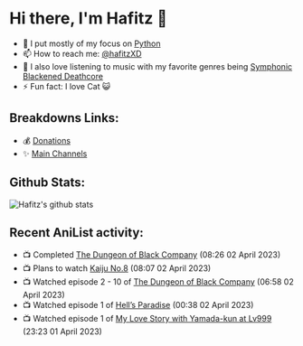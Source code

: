 # Hi there, I'm Hafitz 👋
- 🐍 I put mostly of my focus on [Python](https://python.org)
- 📫 How to reach me: [@hafitzXD](https://t.me/hafitzXD)
- 🎵 I also love listening to music with my favorite genres being [Symphonic Blackened Deathcore](https://youtu.be/qyYmS_iBcy4)
- ⚡ Fun fact: I love Cat 😺

## Breakdowns Links:
- 💰 [Donations](https://t.me/TheBreakdowns/2)
- ✨ [Main Channels](https://t.me/TheBreakdowns)

## Github Stats:
![Hafitz's github stats](https://github-readme-stats.vercel.app/api?username=breakdowns&show_icons=true&count_private=true&bg_color=00000000&text_color=777)

## Recent AniList activity:
<!-- ANILIST_ACTIVITY:start -->

-   📺 Completed [The Dungeon of Black Company](https://anilist.co/anime/120608) (08:26 02 April 2023)
-   📺 Plans to watch [Kaiju No.8](https://anilist.co/anime/153288) (08:07 02 April 2023)
-   📺 Watched episode 2 - 10 of [The Dungeon of Black Company](https://anilist.co/anime/120608) (06:58 02 April 2023)
-   📺 Watched episode 1 of [Hell’s Paradise](https://anilist.co/anime/128893) (00:38 02 April 2023)
-   📺 Watched episode 1 of [My Love Story with Yamada-kun at Lv999](https://anilist.co/anime/154965) (23:23 01 April 2023)

<!-- ANILIST_ACTIVITY:end -->
